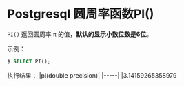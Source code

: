 # Postgresql 圆周率函数PI()

`PI()` 返回圆周率 `π` 的值，**默认的显示小数位数是6位**。

示例：

``` sql
$ SELECT PI();
```

执行结果：
|pi(double precision)|
|-----|
|3.14159265358979
